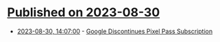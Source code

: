 # [Published on 2023-08-30](index.md)

* [2023-08-30, 14:07:00](https://tech.slashdot.org/story/23/08/30/147233/google-discontinues-pixel-pass-subscription?utm_source=rss1.0mainlinkanon&utm_medium=feed) - [Google Discontinues Pixel Pass Subscription](https://tech.slashdot.org/story/23/08/30/147233/google-discontinues-pixel-pass-subscription?utm_source=rss1.0mainlinkanon&utm_medium=feed)
